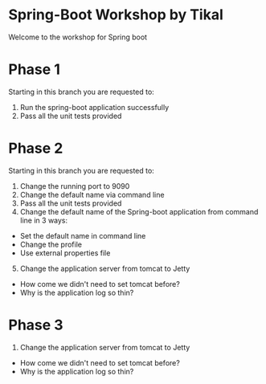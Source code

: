 # Spring-Boot Workshop by Tikal
Welcome to the workshop for Spring boot

# Phase 1
Starting in this branch you are requested to:
1. Run the spring-boot application successfully
2. Pass all the unit tests provided

# Phase 2
Starting in this branch you are requested to:
1. Change the running port to 9090
2. Change the default name via command line
3. Pass all the unit tests provided
4. Change the default name of the Spring-boot application from command line in 3 ways:
* Set the default name in command line
* Change the profile
* Use external properties file
5. Change the application server from tomcat to Jetty
* How come we didn't need to set tomcat before?
* Why is the application log so thin?

# Phase 3
1. Change the application server from tomcat to Jetty
* How come we didn't need to set tomcat before?
* Why is the application log so thin?